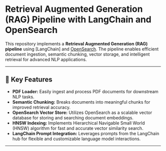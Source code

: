 # Retrieval Augmented Generation (RAG) Pipeline with LangChain and OpenSearch

This repository implements a **Retrieval Augmented Generation (RAG) pipeline** using [LangChain] and [OpenSearch](https://opensearch.org/). The pipeline enables efficient document ingestion, semantic chunking, vector storage, and intelligent retrieval for advanced NLP applications.

---

## 🚀 Key Features

- **PDF Loader:** Easily ingest and process PDF documents for downstream NLP tasks.
- **Semantic Chunking:** Breaks documents into meaningful chunks for improved retrieval accuracy.
- **OpenSearch Vector Store:** Utilizes OpenSearch as a scalable vector database for storing and searching document embeddings.
- **HNSW Indexing:** Implements Hierarchical Navigable Small World (HNSW) algorithm for fast and accurate vector similarity search.
- **LangChain Prompt Integration:** Leverages prompts from the LangChain hub for flexible and customizable language model interactions.

---
